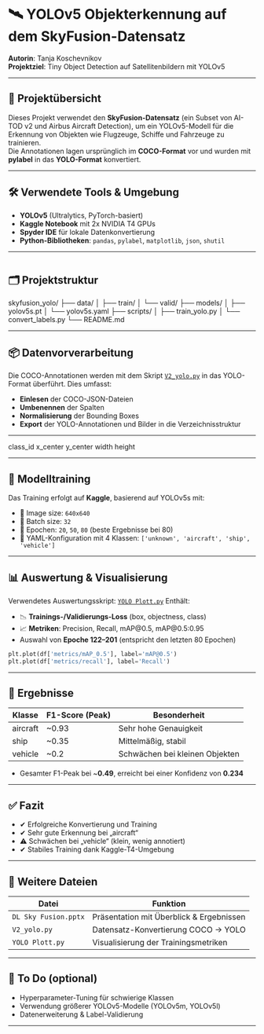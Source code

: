 
# 🛰️ YOLOv5 Objekterkennung auf dem SkyFusion-Datensatz

**Autorin**: Tanja Koschevnikov  
**Projektziel**: Tiny Object Detection auf Satellitenbildern mit YOLOv5

---

## 📁 Projektübersicht

Dieses Projekt verwendet den **SkyFusion-Datensatz** (ein Subset von AI-TOD v2 und Airbus Aircraft Detection), um ein YOLOv5-Modell für die Erkennung von Objekten wie Flugzeuge, Schiffe und Fahrzeuge zu trainieren.  
Die Annotationen lagen ursprünglich im **COCO-Format** vor und wurden mit **pylabel** in das **YOLO-Format** konvertiert.

---

## 🛠️ Verwendete Tools & Umgebung

- **YOLOv5** (Ultralytics, PyTorch-basiert)
- **Kaggle Notebook** mit 2x NVIDIA T4 GPUs
- **Spyder IDE** für lokale Datenkonvertierung
- **Python-Bibliotheken**: `pandas`, `pylabel`, `matplotlib`, `json`, `shutil`

---
````
````
## 🗂️ Projektstruktur

skyfusion_yolo/
├── data/
│   ├── train/
│   └── valid/
├── models/
│   ├── yolov5s.pt
│   └── yolov5s.yaml
├── scripts/
│   ├── train_yolo.py
│   └── convert_labels.py
└── README.md


---

## 📦 Datenvorverarbeitung

Die COCO-Annotationen werden mit dem Skript [`V2_yolo.py`](./V2_yolo.py) in das YOLO-Format überführt. Dies umfasst:

- **Einlesen** der COCO-JSON-Dateien
- **Umbenennen** der Spalten
- **Normalisierung** der Bounding Boxes
- **Export** der YOLO-Annotationen und Bilder in die Verzeichnisstruktur
---

class_id x_center y_center width height


---

## 🧠 Modelltraining

Das Training erfolgt auf **Kaggle**, basierend auf YOLOv5s mit:

* 📸 Image size: `640x640`
* 🔁 Batch size: `32`
* 🧮 Epochen: `20`, `50`, `80` (beste Ergebnisse bei 80)
* 📂 YAML-Konfiguration mit 4 Klassen: `['unknown', 'aircraft', 'ship', 'vehicle']`

---

## 📊 Auswertung & Visualisierung

Verwendetes Auswertungsskript: [`YOLO Plott.py`](./YOLO%20Plott.py)
Enthält:

* 📉 **Trainings-/Validierungs-Loss** (box, objectness, class)
* 📈 **Metriken**: Precision, Recall, mAP\@0.5, mAP\@0.5:0.95
* Auswahl von **Epoche 122–201** (entspricht den letzten 80 Epochen)

```python
plt.plot(df['metrics/mAP_0.5'], label='mAP@0.5')
plt.plot(df['metrics/recall'], label='Recall')
```

---

## 🧪 Ergebnisse

| Klasse   | F1-Score (Peak) | Besonderheit                   |
| -------- | --------------- | ------------------------------ |
| aircraft | \~0.93          | Sehr hohe Genauigkeit          |
| ship     | \~0.35          | Mittelmäßig, stabil            |
| vehicle  | \~0.2           | Schwächen bei kleinen Objekten |

* Gesamter F1-Peak bei \~**0.49**, erreicht bei einer Konfidenz von **0.234**

---

## ✅ Fazit

* ✔ Erfolgreiche Konvertierung und Training
* ✔ Sehr gute Erkennung bei „aircraft“
* ⚠ Schwächen bei „vehicle“ (klein, wenig annotiert)
* ✔ Stabiles Training dank Kaggle-T4-Umgebung

---

## 📎 Weitere Dateien

| Datei                | Funktion                                 |
| -------------------- | ---------------------------------------- |
| `DL Sky Fusion.pptx` | Präsentation mit Überblick & Ergebnissen |
| `V2_yolo.py`         | Datensatz-Konvertierung COCO → YOLO      |
| `YOLO Plott.py`      | Visualisierung der Trainingsmetriken     |

---

## 📌 To Do (optional)

* Hyperparameter-Tuning für schwierige Klassen
* Verwendung größerer YOLOv5-Modelle (YOLOv5m, YOLOv5l)
* Datenerweiterung & Label-Validierung

---



```

